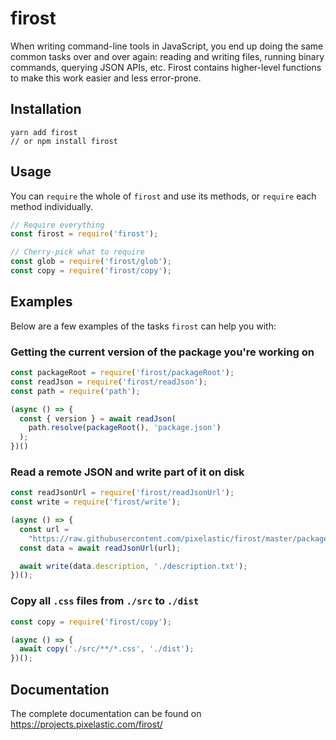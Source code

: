 <!--
  This page was automatically generated.
  DO NOT EDIT IT MANUALLY.
  Instead, update .github/README.template.md
  and run aberlaas readme
-->

# firost

<div class="lead">
  When writing command-line tools in JavaScript, you end up doing the same
  common tasks over and over again: reading and writing files, running binary
  commands, querying JSON APIs, etc. Firost contains higher-level functions to
  make this work easier and less error-prone.
</div>

## Installation

```
yarn add firost
// or npm install firost
```

## Usage

You can `require` the whole of `firost` and use its methods, or `require` each
method individually.

```js
// Require everything
const firost = require('firost');

// Cherry-pick what to require
const glob = require('firost/glob');
const copy = require('firost/copy');
```

## Examples

Below are a few examples of the tasks `firost` can help you with:

### Getting the current version of the package you're working on

```js
const packageRoot = require('firost/packageRoot');
const readJson = require('firost/readJson');
const path = require('path');

(async () => {
  const { version } = await readJson(
    path.resolve(packageRoot(), 'package.json')
  );
})()
```

### Read a remote JSON and write part of it on disk

```js
const readJsonUrl = require('firost/readJsonUrl');
const write = require('firost/write');

(async () => {
  const url = 
    "https://raw.githubusercontent.com/pixelastic/firost/master/package.json";
  const data = await readJsonUrl(url);

  await write(data.description, './description.txt');
})();
```

### Copy all `.css` files from `./src` to `./dist`

```js
const copy = require('firost/copy');

(async () => {
  await copy('./src/**/*.css', './dist');
})();
```

## Documentation

The complete documentation can be found on https://projects.pixelastic.com/firost/